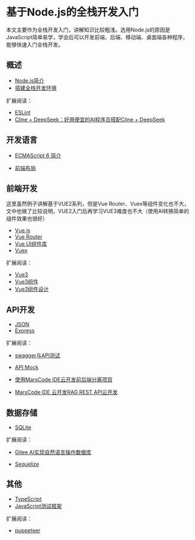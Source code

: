 # 基于Node.js的全栈开发入门

本文主要作为全栈开发入门，讲解知识比较粗浅。选用Node.js的原因是JavaScript简单易学，学会后可以开发前端、后端、移动端、桌面端各种程序，能够快速入门全栈开发。

## 概述

* [Node.js简介](Node.js.md) 
* [搭建全栈开发环境](Node.js全栈式开发环境配置.md)

扩展阅读：

* [ESLint](ESLint.md)
* [Cline + DeepSeek：好用便宜的AI程序员搭配Cline + DeepSeek](https://juejin.cn/post/7423669473305149492)

## 开发语言

* [ECMAScript 6 简介](ECMAScript%206%20简介.md) 

* [前端布局](前端布局.md) 

## 前端开发

这里虽然例子讲解基于VUE2系列，但是Vue Router、Vuex等组件变化也不大，文中也做了比较说明，VUE2入门后再学习VUE3难度也不大（使用AI转换简单的组件效果也很好）

* [Vue.js](Vue.js.md) 
* [Vue Router](Vue%20Router.md) 
* [Vue UI组件库](Vue%20UI组件库.md)
* [Vuex](Vuex.md) 

扩展阅读：

* [Vue3](Vue3.md) 
* [Vue3组件](Vue3组件.md) 
* [Vue3组件设计](Vue3组件设计.md) 

## API开发

* [JSON](JSON.md) 
* [Express](Express.md) 

扩展阅读：

* [swagger与API测试](swagger.md) 

* [API Mock](API%20Mock.md) 

* [使用MarsCode IDE云开发前后端分离项目](https://juejin.cn/post/7424176544668778536)
* [MarsCode IDE 云开发RAG REST API云开发](https://juejin.cn/post/7425875126528114738)

## 数据存储

* [SQLite](SQLite.md) 

扩展阅读：

* [Gitee AI实现自然语言操作数据库](Gitee%20AI实现自然语言操作数据库.md) 

* [Sequelize](Sequelize.md) 

## 其他

* [TypeScript](TypeScript.md) 
* [JavaScript测试框架](JavaScript测试框架.md) 

扩展阅读：

* [puppeteer](puppeteer)